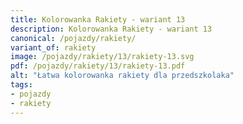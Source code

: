 ```yaml
---
title: Kolorowanka Rakiety - wariant 13
description: Kolorowanka Rakiety - wariant 13
canonical: /pojazdy/rakiety/
variant_of: rakiety
image: /pojazdy/rakiety/13/rakiety-13.svg
pdf: /pojazdy/rakiety/13/rakiety-13.pdf
alt: "Łatwa kolorowanka rakiety dla przedszkolaka"
tags:
- pojazdy
- rakiety
---
```

